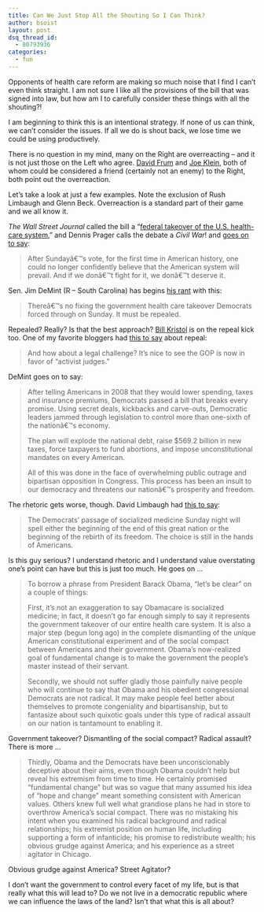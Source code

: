 ```yaml
---
title: Can We Just Stop All the Shouting So I Can Think?
author: bsoist
layout: post
dsq_thread_id:
  - 80793936
categories:
  - fun
---
```

Opponents of health care reform are making so much noise that I find I can&#8217;t even think straight. I am not sure I like all the provisions of the bill that was signed into law, but how am I to carefully consider these things with all the shouting?!

I am beginning to think this is an intentional strategy. If none of us can think, we can&#8217;t consider the issues. If all we do is shout back, we lose time we could be using productively.

There is no question in my mind, many on the Right are overreacting &#8211; and it is not just those on the Left who agree. [David Frum][1] and [Joe Klein][2], both of whom could be considered a friend (certainly not an enemy) to the Right, both point out the overreaction.

Let&#8217;s take a look at just a few examples. Note the exclusion of Rush Limbaugh and Glenn Beck. Overreaction is a standard part of their game and we all know it.

*The Wall Street Journal* called the bill a &#8220;[federal takeover of the U.S. health-care system][3],&#8221; and Dennis Prager calls the debate a *Civil War*! and [goes on to say][4]:

> After Sundayâ€™s vote, for the first time in American history, one could no longer confidently believe that the American system will prevail. And if we donâ€™t fight for it, we donâ€™t deserve it.

Sen. Jim DeMint (R &#8211; South Carolina) has begins [his rant][5] with this:

> Thereâ€™s no fixing the government health care takeover Democrats forced through on Sunday. It must be repealed.

Repealed? Really? Is that the best approach? [Bill Kristol][6] is on the repeal kick too. One of my favorite bloggers had [this to say][7] about repeal:

> And how about a legal challenge? It&#8217;s nice to see the GOP is now in favor of &#8220;activist judges.&#8221;

DeMint goes on to say:

> After telling Americans in 2008 that they would lower spending, taxes and insurance premiums, Democrats passed a bill that breaks every promise. Using secret deals, kickbacks and carve-outs, Democratic leaders jammed through legislation to control more than one-sixth of the nationâ€™s economy.
> 
> The plan will explode the national debt, raise $569.2 billion in new taxes, force taxpayers to fund abortions, and impose unconstitutional mandates on every American.
> 
> All of this was done in the face of overwhelming public outrage and bipartisan opposition in Congress. This process has been an insult to our democracy and threatens our nationâ€™s prosperity and freedom.

The rhetoric gets worse, though. David Limbaugh had [this to say][8]:

> The Democrats&#8217; passage of socialized medicine Sunday night will spell either the beginning of the end of this great nation or the beginning of the rebirth of its freedom. The choice is still in the hands of Americans.

Is this guy serious? I understand rhetoric and I understand value overstating one&#8217;s point can have but this is just too much. He goes on &#8230;

> To borrow a phrase from President Barack Obama, &#8220;let&#8217;s be clear&#8221; on a couple of things:
> 
> First, it&#8217;s not an exaggeration to say Obamacare is socialized medicine; in fact, it doesn&#8217;t go far enough simply to say it represents the government takeover of our entire health care system. It is also a major step (begun long ago) in the complete dismantling of the unique American constitutional experiment and of the social compact between Americans and their government. Obama&#8217;s now-realized goal of fundamental change is to make the government the people&#8217;s master instead of their servant.
> 
> Secondly, we should not suffer gladly those painfully naive people who will continue to say that Obama and his obedient congressional Democrats are not radical. It may make people feel better about themselves to promote congeniality and bipartisanship, but to fantasize about such quixotic goals under this type of radical assault on our nation is tantamount to enabling it.

Government takeover? Dismantling of the social compact? Radical assault? There is more &#8230;

> Thirdly, Obama and the Democrats have been unconscionably deceptive about their aims, even though Obama couldn&#8217;t help but reveal his extremism from time to time. He certainly promised &#8220;fundamental change&#8221; but was so vague that many assumed his idea of &#8220;hope and change&#8221; meant something consistent with American values. Others knew full well what grandiose plans he had in store to overthrow America&#8217;s social compact. There was no mistaking his intent when you examined his radical background and radical relationships; his extremist position on human life, including supporting a form of infanticide; his promise to redistribute wealth; his obvious grudge against America; and his experience as a street agitator in Chicago.

Obvious grudge against America? Street Agitator?

I don&#8217;t want the government to control every facet of my life, but is that really what this will lead to? Do we not live in a democratic republic where we can influence the laws of the land? Isn&#8217;t that what this is all about?

 [1]: http://www.cnn.com/2010/OPINION/03/22/frum.healthcare.gop.strategy/index.html?iref=allsearch
 [2]: http://swampland.blogs.time.com/2010/03/22/kristol-blue-deflation/
 [3]: http://online.wsj.com/article/SB10001424052748703775504575135881813148208.html
 [4]: http://article.nationalreview.com/428984/its-a-civil-war-what-we-do-now/dennis-prager
 [5]: http://blogs.usatoday.com/oped/2010/03/opposing-view-it-must-be-repealed.html?csp=hf
 [6]: http://www.weeklystandard.com/blogs/special-editorial-repeal
 [7]: http://www.stevesilver.net/mt/archives/012738.html
 [8]: http://www.davidlimbaugh.com/mt/archives/2010/03/new_column_the_42.html
